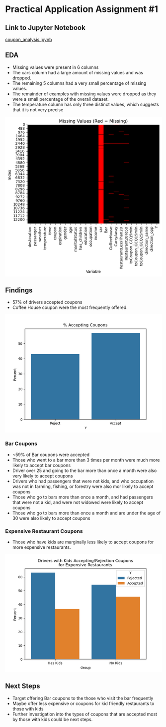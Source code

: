 # Practical Application Assignment #1

## Link to Jupyter Notebook

[coupon_analysis.ipynb](coupon_analysis.ipynb)

## EDA

- Missing values were present in 6 columns
- The cars column had a large amount of missing values and was dropped.
- The remaining 5 columns had a very small percentage of missing values.
- The remainder of examples with missing values were dropped as they were
  a small percentage of the overall dataset.
- The temperature column has only three distinct values, which suggests
  that it is not very precise

![missing](images/missing.png)

## Findings

- 57% of drivers accepted coupons
- Coffee House coupon were the most frequently offered.

![accepting](images/accepting_coupons.png)

### Bar Coupons

- ~59% of Bar coupons were accepted
- Those who went to a bar more than 3 times per month
  were much more likely to accept bar coupons
- Driver over 25 and going to the bar more than once a month
  were also very likely to accept coupons
- Drivers who had passengers that were not kids, and who occupation
  was not in farming, fishing, or forestry were also mor likely to
  accept coupons
- Those who go to bars more than once a month, and had passengers that were
  not a kid, and were not widowed were likely to accept coupons
- Those who go to bars more than once a month and are under the age of 30
  were also likely to accept coupons

### Expensive Restaurant Coupons

- Those who have kids are marginally less likely to accept coupons
  for more expensive restaurants.

![alt text](images/drivers_with_kids.png)

## Next Steps

- Target offering Bar coupons to the those who visit the bar frequently
- Maybe offer less expensive or coupons for kid friendly restaurants to
  those with kids
- Further investigation into the types of coupons that are accepted most
  by those with kids could be next steps.
